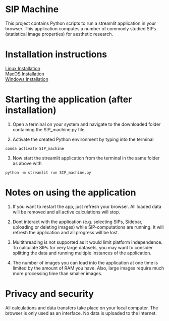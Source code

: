 # SIP Machine

This project contains Python scripts to run a streamlit application in your browser. This application computes a number of commonly studied SIPs (statistical image properties) for aesthetic research.

# Installation instructions

<!-- BEGIN LATEST DOWNLOAD BUTTON -->
<!-- END LATEST DOWNLOAD BUTTON -->

[Linux Installation](docs/InstallationInstructions_Linux.md) \
[MacOS Installation](docs/InstallationInstructions_MacOS.md)  \
[Windows Installation](docs/InstallationInstructions_Windows.md) 

# Starting the application (after installation)

1. Open a terminal on your system and navigate to the downloaded folder containing the SIP_machine.py file.

2. Activate the created Python environment by typing into the terminal
```shell
conda activate SIP_machine
```
3. Now start the streamlit application from the terminal in the same folder as above with

```shell
python -m streamlit run SIP_machine.py
 ```

# Notes on using the application

1. If you want to restart the app, just refresh your browser. All loaded data will be removed and all active calculations will stop.

2. Dont interact with the application (e.g. selecting SIPs, Sidebar, uploading or deleting images) while SIP-computations are running. It will refresh the application and all progress will be lost.

3. Multithreading is not supported as it would limit platform independence. To calculate SIPs for very large datasets, you may want to consider splitting the data and running multiple instances of the application.

4. The number of images you can load into the application at one time is limited by the amount of RAM you have. Also, large images require much more processing time than smaller images.

# Privacy and security
All calculations and data transfers take place on your local computer. The browser is only used as an interface. No data is uploaded to the Internet.
